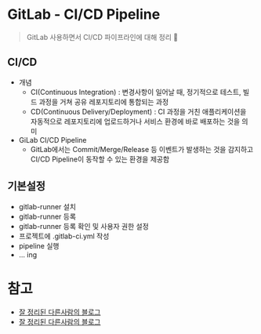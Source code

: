 # GitLab - CI/CD Pipeline
> GitLab 사용하면서 CI/CD 파이프라인에 대해 정리 📝


## CI/CD
+ 개념
   + CI(Continuous Integration) : 변경사항이 일어날 때, 정기적으로 테스트, 빌드 과정을 거쳐 공유 레포지토리에 통합되는 과정 
   + CD(Continuous Delivery/Deployment) : CI 과정을 거친 애플리케이션을 자동적으로 레포지토리에 업로드하거나 서비스 환경에 바로 배포하는 것을 의미
+ GiLab CI/CD Pipeline
   + GitLab에서는 Commit/Merge/Release 등 이벤트가 발생하는 것을 감지하고 CI/CD Pipeline이 동작할 수 있는 환경을 제공함

## 기본설정
+ gitlab-runner 설치
+ gitlab-runner 등록
+ gitlab-runner 등록 확인 및 사용자 권한 설정
+ 프로젝트에 .gitlab-ci.yml 작성
+ pipeline 실행
+ ... ing



# 참고
+ [잘 정리된 다른사람의 블로그](https://velog.io/@leesomyoung/CICD%EB%A5%BC-%EC%9C%84%ED%95%9C-gitlab-pipeline-%EA%B5%AC%EC%B6%95%ED%95%98%EA%B8%B0)
+ [잘 정리된 다른사람의 블로그](https://sg-choi.tistory.com/552)
